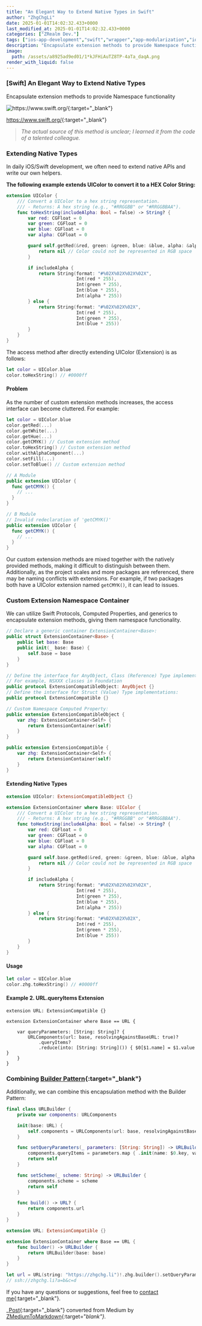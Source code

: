 ```yaml
---
title: "An Elegant Way to Extend Native Types in Swift"
author: "ZhgChgLi"
date: 2025-01-01T14:02:32.433+0000
last_modified_at: 2025-01-01T14:02:32.433+0000
categories: ["ZRealm Dev."]
tags: ["ios-app-development","swift","wrapper","app-modularization","ios"]
description: "Encapsulate extension methods to provide Namespace functionality"
image:
  path: /assets/a8925ad9ed01/1*kJFHiAuTZ8TP-4aTa_daqA.png
render_with_liquid: false
---
```


### \[Swift\] An Elegant **Way to Extend Native Types**

Encapsulate extension methods to provide Namespace functionality



![[https://www\.swift\.org/](https://www.swift.org/){:target="_blank"}](/assets/a8925ad9ed01/1*kJFHiAuTZ8TP-4aTa_daqA.png)

[https://www\.swift\.org/](https://www.swift.org/){:target="_blank"}


> _The actual source of this method is unclear; I learned it from the code of a talented colleague._ 




### Extending Native Types

In daily iOS/Swift development, we often need to extend native APIs and write our own helpers.

**The following example extends UIColor to convert it to a HEX Color String:**
```swift
extension UIColor {
    /// Convert a UIColor to a hex string representation.
    /// - Returns: A hex string (e.g., "#RRGGBB" or "#RRGGBBAA").
    func toHexString(includeAlpha: Bool = false) -> String? {
        var red: CGFloat = 0
        var green: CGFloat = 0
        var blue: CGFloat = 0
        var alpha: CGFloat = 0

        guard self.getRed(&red, green: &green, blue: &blue, alpha: &alpha) else {
            return nil // Color could not be represented in RGB space
        }

        if includeAlpha {
            return String(format: "#%02X%02X%02X%02X",
                          Int(red * 255),
                          Int(green * 255),
                          Int(blue * 255),
                          Int(alpha * 255))
        } else {
            return String(format: "#%02X%02X%02X",
                          Int(red * 255),
                          Int(green * 255),
                          Int(blue * 255))
        }
    }
}
```

The access method after directly extending UIColor (Extension) is as follows:
```swift
let color = UIColor.blue
color.toHexString() // #0000ff
```
#### Problem

As the number of custom extension methods increases, the access interface can become cluttered. For example:
```swift
let color = UIColor.blue
color.getRed(...)
color.getWhite(...)
color.getHue(...)
color.getCMYK() // Custom extension method
color.toHexString() // Custom extension method
color.withAlphaComponent(...)
color.setFill(...)
color.setToBlue() // Custom extension method

// A Module
public extension UIColor {
  func getCMYK() {
    // ...
  }
}

// B Module
// Invalid redeclaration of 'getCMYK()'
public extension UIColor {
  func getCMYK() {
    // ...
  }
}
```


Our custom extension methods are mixed together with the natively provided methods, making it difficult to distinguish between them. Additionally, as the project scales and more packages are referenced, there may be naming conflicts with extensions. For example, if two packages both have a UIColor extension named `getCMYK()`, it can lead to issues.

### Custom Extension Namespace Container

We can utilize Swift Protocols, Computed Properties, and generics to encapsulate extension methods, giving them namespace functionality.
```swift
// Declare a generic container ExtensionContainer<Base>:
public struct ExtensionContainer<Base> {
    public let base: Base
    public init(_ base: Base) {
        self.base = base
    }
}

// Define the interface for AnyObject, Class (Reference) Type implementations:
// For example, NSXXX classes in Foundation
public protocol ExtensionCompatibleObject: AnyObject {}
// Define the interface for Struct (Value) Type implementations:
public protocol ExtensionCompatible {}

// Custom Namespace Computed Property:
public extension ExtensionCompatibleObject {
    var zhg: ExtensionContainer<Self> {
        return ExtensionContainer(self)
    }
}

public extension ExtensionCompatible {
    var zhg: ExtensionContainer<Self> {
        return ExtensionContainer(self)
    }
}
```
#### Extending Native Types
```swift
extension UIColor: ExtensionCompatibleObject {}

extension ExtensionContainer where Base: UIColor {
    /// Convert a UIColor to a hex string representation.
    /// - Returns: A hex string (e.g., "#RRGGBB" or "#RRGGBBAA").
    func toHexString(includeAlpha: Bool = false) -> String? {
        var red: CGFloat = 0
        var green: CGFloat = 0
        var blue: CGFloat = 0
        var alpha: CGFloat = 0

        guard self.base.getRed(&red, green: &green, blue: &blue, alpha: &alpha) else {
            return nil // Color could not be represented in RGB space
        }

        if includeAlpha {
            return String(format: "#%02X%02X%02X%02X",
                          Int(red * 255),
                          Int(green * 255),
                          Int(blue * 255),
                          Int(alpha * 255))
        } else {
            return String(format: "#%02X%02X%02X",
                          Int(red * 255),
                          Int(green * 255),
                          Int(blue * 255))
        }
    }
}
```
#### Usage
```swift
let color = UIColor.blue
color.zhg.toHexString() // #0000ff
```
#### Example 2. URL.queryItems Extension
```
extension URL: ExtensionCompatible {}

extension ExtensionContainer where Base == URL {
    
    var queryParameters: [String: String]? {
        URLComponents(url: base, resolvingAgainstBaseURL: true)?
            .queryItems?
            .reduce(into: [String: String]()) { $0[$1.name] = $1.value }
    }
}
```
### Combining [Builder Pattern](https://refactoring.guru/design-patterns/builder){:target="_blank"}

Additionally, we can combine this encapsulation method with the Builder Pattern:

```swift
final class URLBuilder {
    private var components: URLComponents

    init(base: URL) {
        self.components = URLComponents(url: base, resolvingAgainstBaseURL: true)!
    }

    func setQueryParameters(_ parameters: [String: String]) -> URLBuilder {
        components.queryItems = parameters.map { .init(name: $0.key, value: $0.value) }
        return self
    }

    func setScheme(_ scheme: String) -> URLBuilder {
        components.scheme = scheme
        return self
    }

    func build() -> URL? {
        return components.url
    }
}

extension URL: ExtensionCompatible {}

extension ExtensionContainer where Base == URL {
    func builder() -> URLBuilder {
        return URLBuilder(base: base)
    }
}

let url = URL(string: "https://zhgchg.li")!.zhg.builder().setQueryParameters(["a": "b", "c": "d"]).setScheme("ssh").build()
// ssh://zhgchg.li?a=b&c=d
```

If you have any questions or suggestions, feel free to [contact me](https://www.zhgchg.li/contact){:target="_blank"}.

_[Post](https://medium.com/zrealm-ios-dev/swift-%E4%B8%80%E5%80%8B%E5%84%AA%E9%9B%85%E7%9A%84%E5%8E%9F%E7%94%9F%E9%A1%9E%E5%9E%8B%E6%93%B4%E5%B1%95%E6%96%B9%E5%BC%8F-a8925ad9ed01){:target="_blank"} converted from Medium by [ZMediumToMarkdown](https://github.com/ZhgChgLi/ZMediumToMarkdown){:target="_blank"}._
